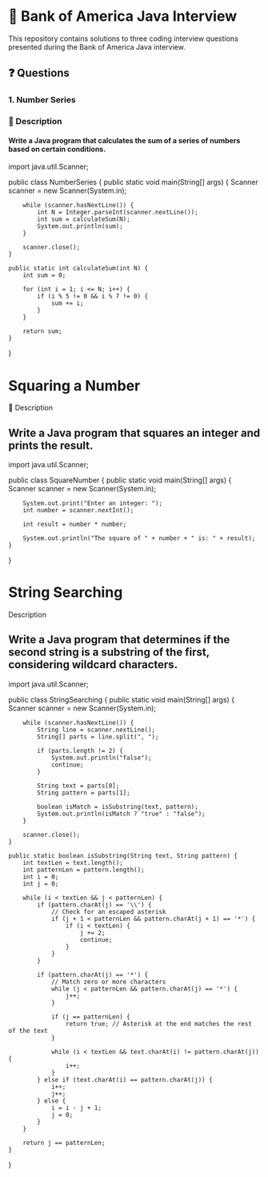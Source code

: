 # :bank: Bank of America Java Interview

This repository contains solutions to three coding interview questions presented during the Bank of America Java interview.

## :question: Questions

### 1. Number Series

### :pencil: Description
#### Write a Java program that calculates the sum of a series of numbers based on certain conditions.

import java.util.Scanner;

public class NumberSeries {
    public static void main(String[] args) {
        Scanner scanner = new Scanner(System.in);

        while (scanner.hasNextLine()) {
            int N = Integer.parseInt(scanner.nextLine());
            int sum = calculateSum(N);
            System.out.println(sum);
        }

        scanner.close();
    }

    public static int calculateSum(int N) {
        int sum = 0;

        for (int i = 1; i <= N; i++) {
            if (i % 5 != 0 && i % 7 != 0) {
                sum += i;
            }
        }

        return sum;
    }
}


 # Squaring a Number
:pencil: Description
## Write a Java program that squares an integer and prints the result.

import java.util.Scanner;

public class SquareNumber {
    public static void main(String[] args) {
        Scanner scanner = new Scanner(System.in);

        System.out.print("Enter an integer: ");
        int number = scanner.nextInt();

        int result = number * number;

        System.out.println("The square of " + number + " is: " + result);
    }
}


# String Searching
 Description
## Write a Java program that determines if the second string is a substring of the first, considering wildcard characters.



import java.util.Scanner;

public class StringSearching {
    public static void main(String[] args) {
        Scanner scanner = new Scanner(System.in);

        while (scanner.hasNextLine()) {
            String line = scanner.nextLine();
            String[] parts = line.split(", ");

            if (parts.length != 2) {
                System.out.println("false");
                continue;
            }

            String text = parts[0];
            String pattern = parts[1];

            boolean isMatch = isSubstring(text, pattern);
            System.out.println(isMatch ? "true" : "false");
        }

        scanner.close();
    }

    public static boolean isSubstring(String text, String pattern) {
        int textLen = text.length();
        int patternLen = pattern.length();
        int i = 0;
        int j = 0;

        while (i < textLen && j < patternLen) {
            if (pattern.charAt(j) == '\\') {
                // Check for an escaped asterisk
                if (j + 1 < patternLen && pattern.charAt(j + 1) == '*') {
                    if (i < textLen) {
                        j += 2;
                        continue;
                    }
                }
            }

            if (pattern.charAt(j) == '*') {
                // Match zero or more characters
                while (j < patternLen && pattern.charAt(j) == '*') {
                    j++;
                }

                if (j == patternLen) {
                    return true; // Asterisk at the end matches the rest of the text
                }

                while (i < textLen && text.charAt(i) != pattern.charAt(j)) {
                    i++;
                }
            } else if (text.charAt(i) == pattern.charAt(j)) {
                i++;
                j++;
            } else {
                i = i - j + 1;
                j = 0;
            }
        }

        return j == patternLen;
    }
}
